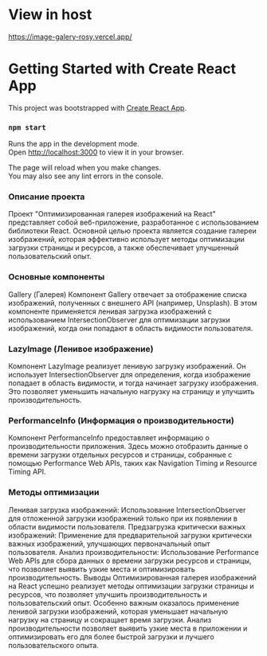 # View in host
https://image-galery-rosy.vercel.app/
# Getting Started with Create React App

This project was bootstrapped with [Create React App](https://github.com/facebook/create-react-app).

### `npm start`

Runs the app in the development mode.\
Open [http://localhost:3000](http://localhost:3000) to view it in your browser.

The page will reload when you make changes.\
You may also see any lint errors in the console.

### Описание проекта
Проект "Оптимизированная галерея изображений на React" представляет собой веб-приложение, разработанное с использованием библиотеки React. Основной целью проекта является создание галереи изображений, которая эффективно использует методы оптимизации загрузки страницы и ресурсов, а также обеспечивает улучшенный пользовательский опыт.

### Основные компоненты
Gallery (Галерея)
Компонент Gallery отвечает за отображение списка изображений, полученных с внешнего API (например, Unsplash). В этом компоненте применяется ленивая загрузка изображений с использованием IntersectionObserver для оптимизации загрузки изображений, когда они попадают в область видимости пользователя.

### LazyImage (Ленивое изображение)
Компонент LazyImage реализует ленивую загрузку изображений. Он использует IntersectionObserver для определения, когда изображение попадает в область видимости, и тогда начинает загрузку изображения. Это позволяет уменьшить начальную нагрузку на страницу и улучшить производительность.

### PerformanceInfo (Информация о производительности)
Компонент PerformanceInfo предоставляет информацию о производительности приложения. Здесь можно отобразить данные о времени загрузки отдельных ресурсов и страницы, собранные с помощью Performance Web APIs, таких как Navigation Timing и Resource Timing API.

### Методы оптимизации
Ленивая загрузка изображений: Использование IntersectionObserver для отложенной загрузки изображений только при их появлении в области видимости пользователя.
Предзагрузка критически важных изображений: Применение <link rel="preload"> для предварительной загрузки критически важных изображений, улучшающих первоначальный опыт пользователя.
Анализ производительности: Использование Performance Web APIs для сбора данных о времени загрузки ресурсов и страницы, что позволяет выявить узкие места и оптимизировать производительность.
Выводы
Оптимизированная галерея изображений на React успешно реализует методы оптимизации загрузки страницы и ресурсов, что позволяет улучшить производительность и пользовательский опыт. Особенно важным оказалось применение ленивой загрузки изображений, которая уменьшает начальную нагрузку на страницу и сокращает время загрузки. Анализ производительности позволяет выявить узкие места в приложении и оптимизировать его для более быстрой загрузки и лучшего пользовательского опыта.
